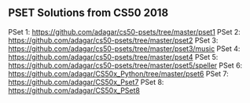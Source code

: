 ## PSET Solutions from CS50 2018

PSet 1: https://github.com/adagar/cs50-psets/tree/master/pset1
PSet 2: https://github.com/adagar/cs50-psets/tree/master/pset2
PSet 3: https://github.com/adagar/cs50-psets/tree/master/pset3/music
PSet 4: https://github.com/adagar/cs50-psets/tree/master/pset4
PSet 5: https://github.com/adagar/cs50-psets/tree/master/pset5/speller
PSet 6: https://github.com/adagar/CS50x_Python/tree/master/pset6
PSet 7: https://github.com/adagar/CS50x_Pset7
PSet 8: https://github.com/adagar/CS50x_PSet8
